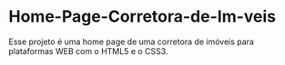 # Home-Page-Corretora-de-Im-veis
Esse projeto é uma home page de uma corretora de imóveis para plataformas WEB com o HTML5 e o CSS3.
